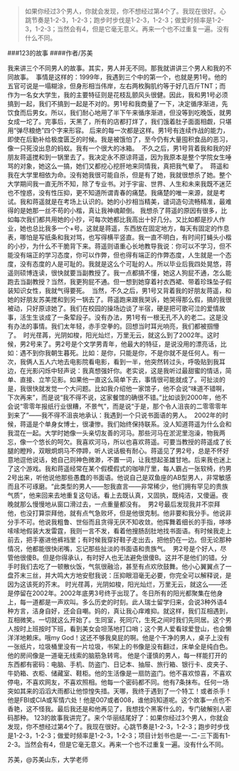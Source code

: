 > 如果你经过3个男人，你就会发现，你不想经过第4个了。我现在很好。心跳节奏是1-2-3，1-2-3；跑步时步伐是1-2-3，1-2-3；做爱时频率是1-2-3，1-2-3；当然会有4，但是它毫无意义。再来一个也不过重复一遍。没有什么不同。

###123的故事
####作者/苏美

我来讲三个不同男人的故事。其实，男人并无不同。那我就讲讲三个男人和我的不同故事。 
事情是这样的：1999年，我遇到三个中的第一个，也就是男1号。他的五官可说是一塌糊涂，但身形相当伟岸，左右两枚胸肌约等于好几百斤TNT；而作为一名女大学生，我的主要特征则是花枝乱颤风头很健。因此，我和男1号必须搞到一起，我们不搞到一起是不对的。男1号和我商量了一下，决定循序渐进，先饮食而后男女。所以，我们耐心地用了半下午来循序渐进，但没等到吃晚饭，就男女成一坨了。完事后，天黑了，所有的店都打烊了，我们饿着肚子面面相觑，只堪用“弹尽粮绝”四个字来形容。
后来的每一次都是这样。男1号有连续作战的能力，即使在后勤补给极度匮乏的时候。我是被饿怕了，至今仍有大量囤积食品的恶习，像一只死没出息的蚂蚁。我有一个很大的冰箱。 
不久之后，男1号背着我和我的好朋友蒋遥搅和到一锅里去了。我决定永不原谅蒋遥，因为我原本是整个学院女生唾骂的对象，她这么一搞，她们又都挖心挖肝地来同情我，真把我气晕了。 
蒋遥和我在大学里相依为命。没有她我很可能自杀，但是有了她，我就很想杀了她。整个大学期间我一直无所不知，除了专业书。对于宇宙、世界、人生和未来我既不迷茫也不惶惑，没有性压抑，更不知道所谓青春的痛楚。我痛楚的唯一来源，就是考试。我和蒋遥就是在考场上认识的。她的小抄相当精美，谴词造句流畅精准，最难得的是她那一丝不苟的小楷，真让我神魂颠倒。
我想杀了蒋遥的原因有很多，比如每次我们都共用她的小抄，可每次她都比我高出十好几分。又比如都是抄人作业，她也总比我多一个+号。这就是蒋遥，东西放在固定地方，每天有固定的作息表，哪怕是写纸条和我对骂，也写得横平竖直。我一直不明白，有时间打蝇头小楷的小抄，为什么不干脆背下来。蒋遥则语重心长地教导我说：你可以不学习，但不能没有端正的学习态度，你可以作弊，但也得有端正的作弊态度，人生就是一个态度，没有态度的人是可耻的。我就是这么个可耻的人。所以毕业后我四处晃悠，蒋遥则硕博连读，很快就要当副教授了。我一点都搞不懂，她这人狗屁不通，怎么能跑去当副教授？当然，我更狗屁不通。但一想到她穿着衬衣西裙、带着珍珠坠子假装知识女性，我就气得要死。 
当然，不久之后，男1号又背着我的好朋友蒋遥，和她的好朋友苏美搅和到另一锅去了。蒋遥跑来跟我哭诉，她哭得那么假，搞的我很被动，只好原谅她了。我们在校园的操场边谈了半宿，硬是把可歌可泣的爱情故事，活生生谈成了一条荤段子。没有办法，男1号有一根无孔不入的老二。这是没有办法的事情。我们太年轻，赤手空拳的。回想当时耳光响亮，我们都被掴懵了。 
时光荏苒，光阴如梭，阳光灿烂，万里无云，就这么到了2002年。这时候，男2号来了。男2号是个文学男青年，他最大的特征，是说没用的漂亮话，比如：遇不到你我朝生暮死。比如：是你，只能是你，不是你就不是任何人。有一次，我俩人五人六地去电影院看电影，看到一半，他突然转过头，呼吸贴到我耳边，在光影闪烁中轻声说：我真想强奸你。老实说，这是我听过最甜蜜的情话，简单、直接、立竿见影。如果他一直这么简单下去，事情很可能就成了。可扯淡的是，我很快就发觉一个大问题。比如我介绍他一家馆子，他不会说“味道不错啊，下次再来”，而是说“我不得不说，这家餐馆的确很不错。”比如谈到2000年，他不会说“零零年报纸行业很糟，不景气”，而是说“于是，那个令人沮丧的二零零零年到来了”——我不得不沮丧地承认：我遇到一个只说书面语的男人。 
2002年的时候，蒋遥是个单身女博士，很凄惨。我们始终保持联系。没人知道蒋遥为什么会和我混在一起。大学时她像一头亲切友善的河马。那些河马在淤泥里泡澡，物我两忘，像一个悠长的呵欠。我喜欢河马，所以也喜欢蒋遥。可要当教授的蒋遥成了长腿的瞪羚，双眼炯炯马不停蹄，听人说话极有耐心。蒋遥见了男2号，总是不怀好意地逗他说话，她自己则神色微渺，不置一词，让我想起圣雄甘地。后来我也迷上了这个游戏。我和蒋遥经常在某个假模假式的咖啡厅里，每人霸占一张软椅，约男2号出来，听他说他那些愚蠢的书面语。他说自己是双鱼座的AB型男人，非常敏感而且不可琢磨。“此类型的男人——恕我直言——非常稀少，他们拥有罕见的贵族气质”，他来回来去地重复这句话。看上去既认真，又固执，既纯洁，又傻逼。夜晚就那么慢慢地从窗口滑过去，一点重量都没有。 
男2号最后发现我并不崇拜他，也没打算崇拜他，就有点气急败坏，但是他很克制。他非要和我分手。他说非分手不可。他说我粗鲁、世俗而且贪得无厌不知收敛。他挥舞着细长的手指，哆哆嗦嗦地假装大发雷霆，我则一言不发，看着他搜肠刮肚地找书面语。有时候我走上前去，把手塞进他裤裆里；有时候我穿好鞋子走出去，把他扔在一边。但无论那种情况，他都能很快闭嘴，忘记那些扯淡的书面语和贵族气。 
男2号是个好人，尽管他很傻B。但是你得承认，有时好人也无法避免很傻B。这并不是他们的错。分手时我们去吃了一顿散伙饭，气氛很融洽，甚至有点欢欣鼓舞。他小心翼翼点了一盘芥末三丝，并大鸣大方地安慰我说：压抑眼泪毫无必要，你完全可以解释说，是因为这该死的芥末。
时光荏苒，光阴如梭，阳光灿烂，万里无云，就这么——还是停留在2002年。2002年底男3号终于出现了。冬日所有的阳光都聚集在他身上，每一道都是一声欢叫。多么历史的时刻。此人瑞士留学归来，会说3种外语4种方言，洁身自好，还会自嘲。妈的，真让我心痒难抑。就这样，我们互相遇到，互相微笑。一切就这么开始了。生同室，死同穴，生死之间时我们先同居。这个男人按时上班按时下班，看到美女会坦荡地打口哨；这个男人爱看球爱登山，也会懒洋洋地赖床。哦my God！这还不够我臭屁的啊。他是个干净的男人，桌子上没有一张纸片，垃圾桶里没有一片垃圾，书架上的书像是没有翻过，床单全是纯白色。他的房间像是一道毫无线索的脑筋急转弯。
他是个谨慎的男人，每一样能打开的东西都有密码：电脑、手机、防盗门、日记本、抽屉、旅行箱、银行卡、皮夹子、牛奶箱、衣柜、储藏室、鞋柜。他的生活像是一扇防盗门。他不喜欢惊喜，不喜欢停电，不喜欢网友，不喜欢照相。他每一个密码都不同。他有7条抹布。任何一场突如其来的滔滔大雨都让他惊惶失措。天哪，我终于遇到了一个特工！或者杀手！他是FBI或CIA或军情六处！他是007或者008，谁他妈知道呢。这个故事一点也不香艳，这不怪我。最后我还是和他再见了，我想找个黑客什么的，专门破解别人密码那种。
123的故事我讲完了。来个华丽结尾好了：如果你经过3个男人，你就会发现，你不想经过第4个了。我现在很好。心跳节奏是1-2-3，1-2-3；跑步时步伐是1-2-3，1-2-3；做爱时频率是1-2-3，1-2-3；项目计划书也是一-二-三下面有1-2-3。当然会有4，但是它毫无意义。再来一个也不过重复一遍。没有什么不同。 


苏美，@苏美山东，大学老师 